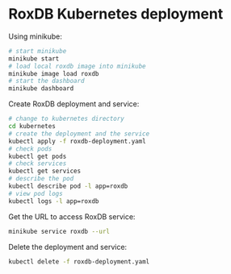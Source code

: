 # RoxDB Kubernetes deployment

Using minikube:

```bash
# start minikube
minikube start
# load local roxdb image into minikube
minikube image load roxdb
# start the dashboard
minikube dashboard
```

Create RoxDB deployment and service:

```bash
# change to kubernetes directory
cd kubernetes
# create the deployment and the service
kubectl apply -f roxdb-deployment.yaml
# check pods
kubectl get pods
# check services
kubectl get services
# describe the pod
kubectl describe pod -l app=roxdb
# view pod logs
kubectl logs -l app=roxdb
```

Get the URL to access RoxDB service:

```bash
minikube service roxdb --url
```

Delete the deployment and service:

```bash
kubectl delete -f roxdb-deployment.yaml
```
